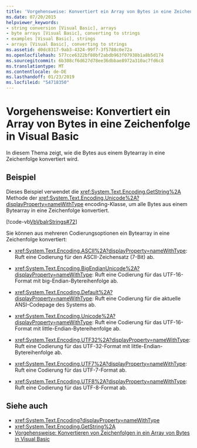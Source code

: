 ```yaml
---
title: 'Vorgehensweise: Konvertiert ein Array von Bytes in eine Zeichenfolge in Visual Basic'
ms.date: 07/20/2015
helpviewer_keywords:
- string conversion [Visual Basic], arrays
- byte arrays [Visual Basic], converting to strings
- examples [Visual Basic], strings
- arrays [Visual Basic], converting to strings
ms.assetid: d0dc8317-9ab3-4324-99f7-3f5788c0e72a
ms.openlocfilehash: 577cce6322bf80bf2abdb963f07938b1a8b5d174
ms.sourcegitcommit: 6b308cf6d627d78ee36dbbae8972a310ac7fd6c8
ms.translationtype: MT
ms.contentlocale: de-DE
ms.lasthandoff: 01/23/2019
ms.locfileid: "54718350"
---
```

# <a name="how-to-convert-an-array-of-bytes-into-a-string-in-visual-basic"></a>Vorgehensweise: Konvertiert ein Array von Bytes in eine Zeichenfolge in Visual Basic
In diesem Thema zeigt, wie die Bytes aus einem Bytearray in eine Zeichenfolge konvertiert wird.  
  
## <a name="example"></a>Beispiel  
 Dieses Beispiel verwendet die <xref:System.Text.Encoding.GetString%2A> Methode der <xref:System.Text.Encoding.Unicode%2A?displayProperty=nameWithType> encoding-Klasse, um alle Bytes aus einem Bytearray in eine Zeichenfolge konvertiert.  
  
 [!code-vb[VbVbalrStrings#72](../../../../visual-basic/language-reference/functions/codesnippet/VisualBasic/how-to-convert-an-array-of-bytes-into-a-string_1.vb)]  
  
 Sie können aus mehreren Codierungsoptionen ein Bytearray in eine Zeichenfolge konvertiert:  
  
-   <xref:System.Text.Encoding.ASCII%2A?displayProperty=nameWithType>: Ruft eine Codierung für den ASCII-Zeichensatz (7-Bit) ab.  
  
-   <xref:System.Text.Encoding.BigEndianUnicode%2A?displayProperty=nameWithType>: Ruft eine Codierung für das UTF-16-Format mit big-Endian-Bytereihenfolge ab.  
  
-   <xref:System.Text.Encoding.Default%2A?displayProperty=nameWithType>: Ruft eine Codierung für die aktuelle ANSI-Codepage des Systems ab.  
  
-   <xref:System.Text.Encoding.Unicode%2A?displayProperty=nameWithType>: Ruft eine Codierung für das UTF-16-Format mit little-Endian-Bytereihenfolge ab.  
  
-   <xref:System.Text.Encoding.UTF32%2A?displayProperty=nameWithType>: Ruft eine Codierung für das UTF-32-Format mit little-Endian-Bytereihenfolge ab.  
  
-   <xref:System.Text.Encoding.UTF7%2A?displayProperty=nameWithType>: Ruft eine Codierung für das UTF-7-Format ab.  
  
-   <xref:System.Text.Encoding.UTF8%2A?displayProperty=nameWithType>: Ruft eine Codierung für das UTF-8-Format ab.  
  
## <a name="see-also"></a>Siehe auch
- <xref:System.Text.Encoding?displayProperty=nameWithType>
- <xref:System.Text.Encoding.GetString%2A>
- [Vorgehensweise: Konvertieren von Zeichenfolgen in ein Array von Bytes in Visual Basic](../../../../visual-basic/programming-guide/language-features/strings/how-to-convert-strings-into-an-array-of-bytes.md)
